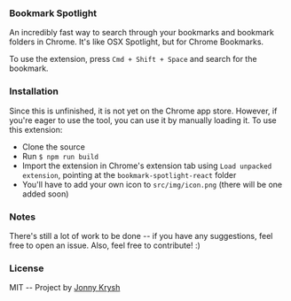 ### Bookmark Spotlight

An incredibly fast way to search through your bookmarks and bookmark folders in Chrome.  It's like OSX Spotlight, but for Chrome Bookmarks.

To use the extension, press `Cmd + Shift + Space` and search for the bookmark.

### Installation

Since this is unfinished, it is not yet on the Chrome app store.  However, if you're eager to use the tool, you can use it by manually loading it.  To use this extension:
- Clone the source
- Run `$ npm run build`
- Import the extension in Chrome's extension tab using `Load unpacked extension`, pointing at the `bookmark-spotlight-react` folder
- You'll have to add your own icon to `src/img/icon.png` (there will be one added soon)

### Notes

There's still a lot of work to be done -- if you have any suggestions, feel free to open an issue.  Also, feel free to contribute!  :)

### License

MIT -- Project by [Jonny Krysh](https://github.com/jonnykry)
